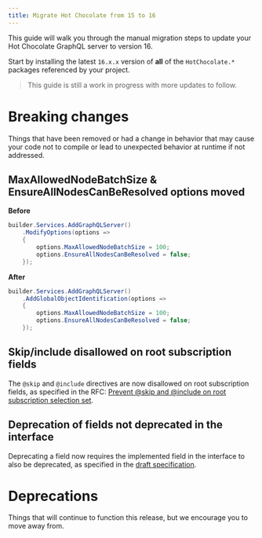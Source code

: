 ```yaml
---
title: Migrate Hot Chocolate from 15 to 16
---
```


This guide will walk you through the manual migration steps to update your Hot Chocolate GraphQL server to version 16.

Start by installing the latest `16.x.x` version of **all** of the `HotChocolate.*` packages referenced by your project.

> This guide is still a work in progress with more updates to follow.

# Breaking changes

Things that have been removed or had a change in behavior that may cause your code not to compile or lead to unexpected behavior at runtime if not addressed.

## MaxAllowedNodeBatchSize & EnsureAllNodesCanBeResolved options moved

**Before**

```csharp
builder.Services.AddGraphQLServer()
    .ModifyOptions(options =>
    {
        options.MaxAllowedNodeBatchSize = 100;
        options.EnsureAllNodesCanBeResolved = false;
    });
```

**After**

```csharp
builder.Services.AddGraphQLServer()
    .AddGlobalObjectIdentification(options =>
    {
        options.MaxAllowedNodeBatchSize = 100;
        options.EnsureAllNodesCanBeResolved = false;
    });
```

## Skip/include disallowed on root subscription fields

The `@skip` and `@include` directives are now disallowed on root subscription fields, as specified in the RFC: [Prevent @skip and @include on root subscription selection set](https://github.com/graphql/graphql-spec/pull/860).

## Deprecation of fields not deprecated in the interface

Deprecating a field now requires the implemented field in the interface to also be deprecated, as specified in the [draft specification](https://spec.graphql.org/draft/#sec-Objects.Type-Validation).

# Deprecations

Things that will continue to function this release, but we encourage you to move away from.
